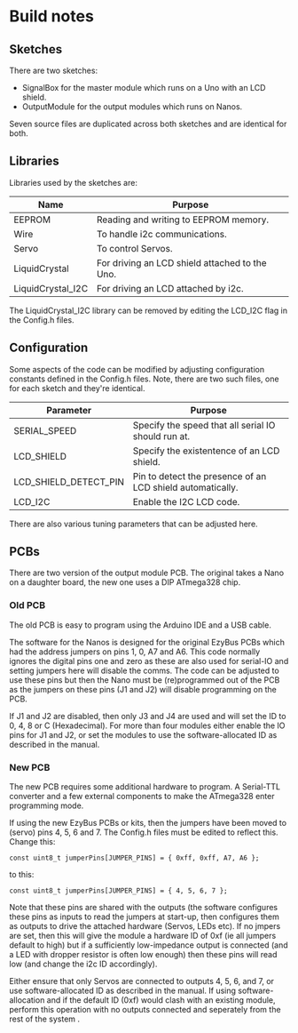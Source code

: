 # Build notes

## Sketches

There are two sketches:
* SignalBox for the master module which runs on a Uno with an LCD shield.
* OutputModule for the output modules which runs on Nanos.

Seven source files are duplicated across both sketches and are identical for both.

## Libraries

Libraries used by the sketches are:

Name              | Purpose 
----------------- | -------
EEPROM            | Reading and writing to EEPROM memory.
Wire              | To handle i2c communications. 
Servo             | To control Servos. 
LiquidCrystal     | For driving an LCD shield attached to the Uno.
LiquidCrystal_I2C | For driving an LCD attached by i2c.

The LiquidCrystal_I2C library can be removed by editing the LCD_I2C flag in the Config.h files.

## Configuration

Some aspects of the code can be modified by adjusting configuration constants defined in the Config.h files.
Note, there are two such files, one for each sketch and they're identical.

Parameter             | Purpose
------------          | -------
SERIAL_SPEED          | Specify the speed that all serial IO should run at.
LCD_SHIELD            | Specify the existentence of an LCD shield.
LCD_SHIELD_DETECT_PIN | Pin to detect the presence of an LCD shield automatically.
LCD_I2C               | Enable the I2C LCD code.

There are also various tuning parameters that can be adjusted here.

## PCBs

There are two version of the output module PCB. The original takes a Nano on a daughter board, the new one uses a DIP ATmega328 chip.

### Old PCB

The old PCB is easy to program using the Arduino IDE and a USB cable. 

The software for the Nanos is designed for the original EzyBus PCBs which had the address jumpers on pins 1, 0, A7 and A6. This code normally ignores the digital pins one and zero as these are also used for serial-IO and setting jumpers here will disable the comms. The code can be adjusted to use these pins but then the Nano must be (re)programmed out of the PCB as the jumpers on these pins (J1 and J2) will disable programming on the PCB.

If J1 and J2 are disabled, then only J3 and J4 are used and will set the ID to 0, 4, 8 or C (Hexadecimal). For more than four modules either enable the IO pins for J1 and J2, or set the modules to use the software-allocated ID as described in the manual.

### New PCB

The new PCB  requires some additional hardware to program. A Serial-TTL converter and a few external components to make the ATmega328 enter programming mode.

If using the new EzyBus PCBs or kits, then the jumpers have been moved to (servo) pins 4, 5, 6 and 7. The Config.h files must be edited to reflect this.
Change this:

    const uint8_t jumperPins[JUMPER_PINS] = { 0xff, 0xff, A7, A6 };
    
to this:

    const uint8_t jumperPins[JUMPER_PINS] = { 4, 5, 6, 7 };

Note that these pins are shared with the outputs (the software configures these pins as inputs to read the jumpers at start-up, then configures them as outputs to drive the attached hardware (Servos, LEDs etc). If no jmpers are set, then this will give the module a hardware ID of 0xf (ie all jumpers default to high) but if a sufficiently low-impedance output is connected (and a LED with dropper resistor is often low enough) then these pins will read low (and change the i2c ID accordingly).

Either ensure that only Servos are connected to outputs 4, 5, 6, and 7, or use software-allocated ID as described in the manual.
If using software-allocation and if the default ID (0xf) would clash with an existing module, perform this operation with no outputs connected and seperately from the rest of the system .



 
